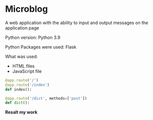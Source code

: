 # Microblog
A web application with the ability to input and output messages on the application page

Python version: Python 3.9


Python Packages were used: Flask


What was used:
* HTML files
* JavaScript file

```Python
@app.route('/')
@app.route('/index')
def index():

@app.route('/dict', methods=['post'])
def dict():
```

**Resalt my work**


